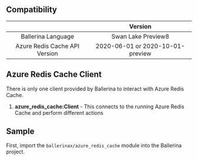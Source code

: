 

## Compatibility

|                               |      	       Version                 |
| :---------------------------: | :----------------------------------: |
|      Ballerina Language       |         Swan Lake Preview8 	       |
| Azure Redis Cache API Version |   2020-06-01 or 2020-10-01-preview   |

## Azure Redis Cache Client

There is only one client provided by Ballerina to interact with Azure Redis Cache.

1. **azure_redis_cache:Client** - This connects to the running Azure Redis Cache and perform different actions



## Sample

First, import the `ballerinax/azure_redis_cache` module into the Ballerina project.

